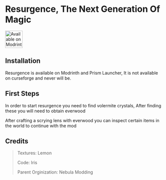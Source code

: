 # Resurgence, The Next Generation Of Magic

<a href="https://modrinth.com/project/thaumicresurgence"><img alt="Available on Modrinth" height="56" src="https://cdn.jsdelivr.net/npm/@intergrav/devins-badges@3/assets/cozy/available/modrinth_vector.svg">
</a>

## Installation
Resurgence is available on Modrinth and Prism Launcher, It is not available on curseforge and never will be.

## First Steps

In order to start resurgence you need to find volermite crystals, After finding these you will need to obtain everwood

After crafting a scrying lens with everwood you can inspect certain items in the world to continue with the mod

## Credits

> Textures: Lemon
>
> Code: Iris
> 
> Parent Orginization: Nebula Modding